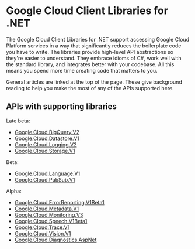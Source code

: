 # Google Cloud Client Libraries for .NET

The Google Cloud Client Libraries for .NET support accessing Google
Cloud Platform services in a way that significantly reduces the
boilerplate code you have to write. The libraries provide high-level
API abstractions so they're easier to understand. They embrace
idioms of C#, work well with the standard library, and integrates
better with your codebase. All this means you spend more time
creating code that matters to you.

General articles are linked at the top of the page. These give
background reading to help you make the most of any of the APIs
supported here.

## APIs with supporting libraries

Late beta:

- [Google.Cloud.BigQuery.V2](Google.Cloud.BigQuery.V2/index.html)
- [Google.Cloud.Datastore.V1](Google.Cloud.Datastore.V1/index.html)
- [Google.Cloud.Logging.V2](Google.Cloud.Logging.V2/index.html)
- [Google.Cloud.Storage.V1](Google.Cloud.Storage.V1/index.html)

Beta:

- [Google.Cloud.Language.V1](Google.Cloud.Language.V1/index.html)
- [Google.Cloud.PubSub.V1](Google.Cloud.PubSub.V1/index.html)

Alpha:

- [Google.Cloud.ErrorReporting.V1Beta1](Google.Cloud.ErrorReporting.V1Beta1/index.html)
- [Google.Cloud.Metadata.V1](Google.Cloud.Metadata.V1/index.html)
- [Google.Cloud.Monitoring.V3](Google.Cloud.Monitoring.V3/index.html)
- [Google.Cloud.Speech.V1Beta1](Google.Cloud.Speech.V1Beta1/index.html)
- [Google.Cloud.Trace.V1](Google.Cloud.Trace.V1/index.html)
- [Google.Cloud.Vision.V1](Google.Cloud.Vision.V1/index.html)
- [Google.Cloud.Diagnostics.AspNet](Google.Cloud.Diagnostics.AspNet/index.html)
